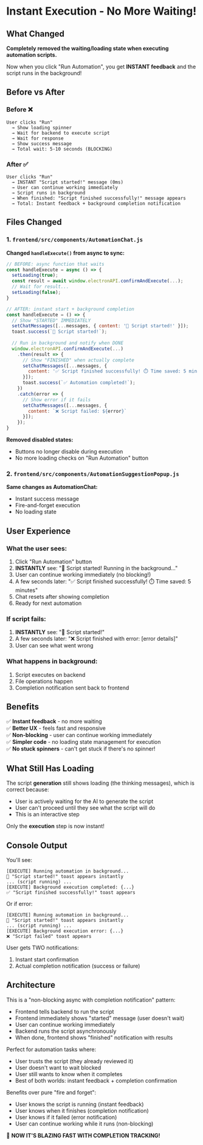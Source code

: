 # Instant Execution - No More Waiting!

## What Changed

**Completely removed the waiting/loading state when executing automation scripts.**

Now when you click "Run Automation", you get **INSTANT feedback** and the script runs in the background!

## Before vs After

### Before ❌
```
User clicks "Run" 
  → Show loading spinner
  → Wait for backend to execute script
  → Wait for response
  → Show success message
  → Total wait: 5-10 seconds (BLOCKING)
```

### After ✅
```
User clicks "Run"
  → INSTANT "Script started!" message (0ms)
  → User can continue working immediately
  → Script runs in background
  → When finished: "Script finished successfully!" message appears
  → Total: Instant feedback + background completion notification
```

## Files Changed

### 1. `frontend/src/components/AutomationChat.js`

**Changed `handleExecute()` from async to sync:**

```javascript
// BEFORE: async function that waits
const handleExecute = async () => {
  setLoading(true);
  const result = await window.electronAPI.confirmAndExecute(...);
  // Wait for result...
  setLoading(false);
}

// AFTER: instant start + background completion
const handleExecute = () => {
  // Show "STARTED" IMMEDIATELY
  setChatMessages([...messages, { content: '🚀 Script started!' }]);
  toast.success(`🚀 Script started!`);
  
  // Run in background and notify when DONE
  window.electronAPI.confirmAndExecute(...)
    .then(result => {
      // Show "FINISHED" when actually complete
      setChatMessages([...messages, { 
        content: '✅ Script finished successfully! ⏱️ Time saved: 5 min' 
      }]);
      toast.success(`✅ Automation completed!`);
    })
    .catch(error => {
      // Show error if it fails
      setChatMessages([...messages, { 
        content: `❌ Script failed: ${error}` 
      }]);
    });
}
```

**Removed disabled states:**
- Buttons no longer disable during execution
- No more loading checks on "Run Automation" button

### 2. `frontend/src/components/AutomationSuggestionPopup.js`

**Same changes as AutomationChat:**
- Instant success message
- Fire-and-forget execution
- No loading state

## User Experience

### What the user sees:
1. Click "Run Automation" button
2. **INSTANTLY** see: "🚀 Script started! Running in the background..."
3. User can continue working immediately (no blocking!)
4. A few seconds later: "✅ Script finished successfully! ⏱️ Time saved: 5 minutes"
5. Chat resets after showing completion
6. Ready for next automation

### If script fails:
1. **INSTANTLY** see: "🚀 Script started!"
2. A few seconds later: "❌ Script finished with error: [error details]"
3. User can see what went wrong

### What happens in background:
1. Script executes on backend
2. File operations happen
3. Completion notification sent back to frontend

## Benefits

✅ **Instant feedback** - no more waiting  
✅ **Better UX** - feels fast and responsive  
✅ **Non-blocking** - user can continue working immediately  
✅ **Simpler code** - no loading state management for execution  
✅ **No stuck spinners** - can't get stuck if there's no spinner!  

## What Still Has Loading

The script **generation** still shows loading (the thinking messages), which is correct because:
- User is actively waiting for the AI to generate the script
- User can't proceed until they see what the script will do
- This is an interactive step

Only the **execution** step is now instant!

## Console Output

You'll see:
```
[EXECUTE] Running automation in background...
🚀 "Script started!" toast appears instantly
... (script running) ...
[EXECUTE] Background execution completed: {...}
✅ "Script finished successfully!" toast appears
```

Or if error:
```
[EXECUTE] Running automation in background...
🚀 "Script started!" toast appears instantly
... (script running) ...
[EXECUTE] Background execution error: {...}
❌ "Script failed" toast appears
```

User gets TWO notifications:
1. Instant start confirmation
2. Actual completion notification (success or failure)

## Architecture

This is a "non-blocking async with completion notification" pattern:
- Frontend tells backend to run the script
- Frontend immediately shows "started" message (user doesn't wait)
- User can continue working immediately
- Backend runs the script asynchronously
- When done, frontend shows "finished" notification with results

Perfect for automation tasks where:
- User trusts the script (they already reviewed it)
- User doesn't want to wait blocked
- User still wants to know when it completes
- Best of both worlds: instant feedback + completion confirmation

Benefits over pure "fire and forget":
- User knows the script is running (instant feedback)
- User knows when it finishes (completion notification)
- User knows if it failed (error notification)
- User can continue working while it runs (non-blocking)

🚀 **NOW IT'S BLAZING FAST WITH COMPLETION TRACKING!**


